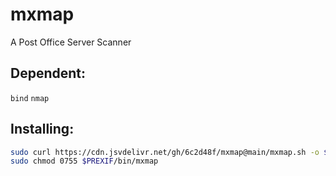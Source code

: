 # mxmap
A Post Office Server Scanner
## Dependent:
```bind``` ```nmap``` 
## Installing:
```bash
sudo curl https://cdn.jsvdelivr.net/gh/6c2d48f/mxmap@main/mxmap.sh -o $PREXIF/bin/mxmap
sudo chmod 0755 $PREXIF/bin/mxmap
```
